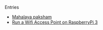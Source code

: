 Entries
  - [Mahalaya paksham](mahalaya_paksham.md)
  - [Run a Wifi Access Point on RaspberryPi 3](RPi_AP_Wifi_Dongle.md)
